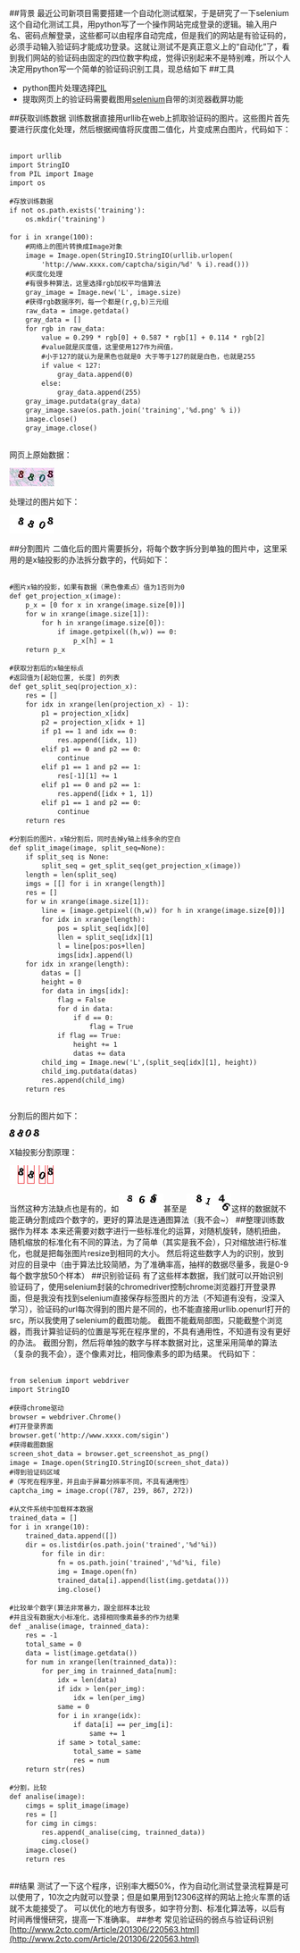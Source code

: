 <!--{layout:default title:Python识别web验证码}-->
##背景
最近公司新项目需要搭建一个自动化测试框架，于是研究了一下selenium这个自动化测试工具，用python写了一个操作网站完成登录的逻辑。输入用户名、密码点解登录，这些都可以由程序自动完成，但是我们的网站是有验证码的，必须手动输入验证码才能成功登录。这就让测试不是真正意义上的“自动化”了，看到我们网站的验证码由固定的四位数字构成，觉得识别起来不是特别难，所以个人决定用python写一个简单的验证码识别工具，现总结如下
##工具
* python图片处理选择[PIL](http://www.pythonware.com/products/pil/)
* 提取网页上的验证码需要截图用[selenium](https://pypi.python.org/pypi/selenium)自带的浏览器截屏功能

##获取训练数据
训练数据直接用urllib在web上抓取验证码的图片。这些图片首先要进行灰度化处理，然后根据阀值将灰度图二值化，片变成黑白图片，代码如下：
<pre class="language-python line-numbers">
<code>
import urllib
import StringIO
from PIL import Image
import os

#存放训练数据
if not os.path.exists('training'):
    os.mkdir('training')
	
for i in xrange(100):
	#网络上的图片转换成Image对象
	image = Image.open(StringIO.StringIO(urllib.urlopen(
		'http://www.xxxx.com/captcha/sigin/%d' % i).read()))
	#灰度化处理
	#有很多种算法，这里选择rgb加权平均值算法
	gray_image = Image.new('L', image.size)
	#获得rgb数据序列，每一个都是(r,g,b)三元组
	raw_data = image.getdata()
	gray_data = []
	for rgb in raw_data:
		value = 0.299 * rgb[0] + 0.587 * rgb[1] + 0.114 * rgb[2]
		#value就是灰度值，这里使用127作为阀值，
		#小于127的就认为是黑色也就是0 大于等于127的就是白色，也就是255
		if value < 127:
			gray_data.append(0)
		else:
			gray_data.append(255)
	gray_image.putdata(gray_data)
	gray_image.save(os.path.join('training','%d.png' % i))
	image.close()
	gray_image.close()
</code>
</pre>
网页上原始数据：

![img](../../images/2014-07-08/20140708193936861.jpg)

处理过的图片如下：

![img](../../images/2014-07-08/20140708194030853.jpg)

##分割图片
二值化后的图片需要拆分，将每个数字拆分到单独的图片中，这里采用的是x轴投影的办法拆分数字的，代码如下：
<pre class="language-python line-numbers">
<code>
#图片x轴的投影，如果有数据（黑色像素点）值为1否则为0
def get_projection_x(image):
    p_x = [0 for x in xrange(image.size[0])]
    for w in xrange(image.size[1]):
        for h in xrange(image.size[0]):
            if image.getpixel((h,w)) == 0:
                p_x[h] = 1
    return p_x

#获取分割后的x轴坐标点
#返回值为[起始位置, 长度] 的列表
def get_split_seq(projection_x):
    res = []
    for idx in xrange(len(projection_x) - 1):
        p1 = projection_x[idx]
        p2 = projection_x[idx + 1]
        if p1 == 1 and idx == 0:
            res.append([idx, 1])
        elif p1 == 0 and p2 == 0:
            continue
        elif p1 == 1 and p2 == 1:
            res[-1][1] += 1
        elif p1 == 0 and p2 == 1:
            res.append([idx + 1, 1])
        elif p1 == 1 and p2 == 0:
            continue
    return res

#分割后的图片，x轴分割后，同时去掉y轴上线多余的空白
def split_image(image, split_seq=None):
    if split_seq is None:
        split_seq = get_split_seq(get_projection_x(image))
    length = len(split_seq)
    imgs = [[] for i in xrange(length)]
    res = []
    for w in xrange(image.size[1]):
        line = [image.getpixel((h,w)) for h in xrange(image.size[0])]
        for idx in xrange(length):
            pos = split_seq[idx][0]
            llen = split_seq[idx][1]
            l = line[pos:pos+llen]
            imgs[idx].append(l)
    for idx in xrange(length):
        datas = []
        height = 0
        for data in imgs[idx]:
            flag = False
            for d in data:
                if d == 0:
                    flag = True
            if flag == True:
                height += 1
                datas += data
        child_img = Image.new('L',(split_seq[idx][1], height))
        child_img.putdata(datas)
        res.append(child_img)
    return res
</code>
</pre>
分割后的图片如下：

![img](../../images/2014-07-08/20140708195057053.jpg) ![img](../../images/2014-07-08/20140708195120220.jpg) ![img](../../images/2014-07-08/20140708195130016.jpg) ![img](../../images/2014-07-08/20140708195136537.jpg)

X轴投影分割原理：

![img](../../images/2014-07-08/20140708195426546.jpg)

当然这种方法缺点也是有的，如![img](../../images/2014-07-08/20140708193502406.jpg)甚至是![img](../../images/2014-07-08/20140708200751804.jpg)这样的数据就不能正确分割成四个数字的，更好的算法是连通图算法（我不会~）
##整理训练数据作为样本
本来还需要对数字进行一些标准化的运算，对随机旋转，随机扭曲，随机缩放的标准化有不同的算法，为了简单（其实是我不会），只对缩放进行标准化，也就是把每张图片resize到相同的大小。
然后将这些数字人为的识别，放到对应的目录中（由于算法比较简陋，为了准确率高，抽样的数据尽量多，我是0-9每个数字放50个样本）
##识别验证码
有了这些样本数据，我们就可以开始识别验证码了，使用selenium封装的chromedriver控制chrome浏览器打开登录界面，但是我没有找到selenium直接保存<img>标签图片的方法（不知道有没有，没深入学习），验证码的url每次得到的图片是不同的，也不能直接用urllib.openurl打开<img>的src，所以我使用了selenium的截图功能。
截图不能截局部图，只能截整个浏览器，而我计算验证码的位置是写死在程序里的，不具有通用性，不知道有没有更好的办法。
截图分割，然后将单独的数字与样本数据对比，这里采用简单的算法（复杂的我不会），逐个像素对比，相同像素多的即为结果。
代码如下：
<pre class="language-python line-numbers">
<code>
from selenium import webdriver
import StringIO

#获得chrome驱动
browser = webdriver.Chrome()
#打开登录界面
browser.get('http://www.xxxx.com/sigin')
#获得截图数据
screen_shot_data = browser.get_screenshot_as_png()
image = Image.open(StringIO.StringIO(screen_shot_data))
#得到验证码区域
#（写死在程序里，并且由于屏幕分辨率不同，不具有通用性）
captcha_img = image.crop((787, 239, 867, 272))

#从文件系统中加载样本数据
trained_data = []
for i in xrange(10):
    trained_data.append([])
	dir = os.listdir(os.path.join('trained','%d'%i))
        for file in dir:
            fn = os.path.join('trained','%d'%i, file)
            img = Image.open(fn)
            trained_data[i].append(list(img.getdata()))
            img.close()

#比较单个数字(算法非常暴力，跟全部样本比较
#并且没有数据大小标准化，选择相同像素最多的作为结果
def _analise(image, trainned_data):
    res = -1
    total_same = 0
    data = list(image.getdata())
    for num in xrange(len(trainned_data)):
        for per_img in trainned_data[num]:
            idx = len(data)
            if idx > len(per_img):
                idx = len(per_img)
            same = 0
            for i in xrange(idx):
                if data[i] == per_img[i]:
                    same += 1
            if same > total_same:
                total_same = same
                res = num
    return str(res)
	
#分割，比较
def analise(image):
	cimgs = split_image(image)
    res = []
    for cimg in cimgs:
        res.append(_analise(cimg, trainned_data))
        cimg.close()
    image.close()
    return res
</code>
</pre>
##结果
测试了一下这个程序，识别率大概50%，作为自动化测试登录流程算是可以使用了，10次之内就可以登录；但是如果用到12306这样的网站上抢火车票的话就不太能接受了。
可以优化的地方有很多，如字符分割、标准化算法等，以后有时间再慢慢研究，提高一下准确率。
##参考
常见验证码的弱点与验证码识别 [http://www.2cto.com/Article/201306/220563.html](http://www.2cto.com/Article/201306/220563.html)